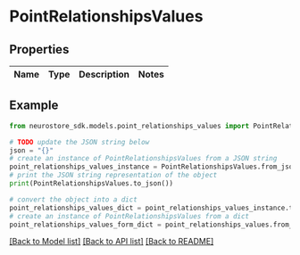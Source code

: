 # PointRelationshipsValues


## Properties

Name | Type | Description | Notes
------------ | ------------- | ------------- | -------------

## Example

```python
from neurostore_sdk.models.point_relationships_values import PointRelationshipsValues

# TODO update the JSON string below
json = "{}"
# create an instance of PointRelationshipsValues from a JSON string
point_relationships_values_instance = PointRelationshipsValues.from_json(json)
# print the JSON string representation of the object
print(PointRelationshipsValues.to_json())

# convert the object into a dict
point_relationships_values_dict = point_relationships_values_instance.to_dict()
# create an instance of PointRelationshipsValues from a dict
point_relationships_values_form_dict = point_relationships_values.from_dict(point_relationships_values_dict)
```
[[Back to Model list]](../README.md#documentation-for-models) [[Back to API list]](../README.md#documentation-for-api-endpoints) [[Back to README]](../README.md)


